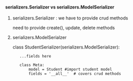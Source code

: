 #### serializers.Serializer vs serializers.ModelSerializer

1. serializers.Serializer : we have to provide crud methods

      need to provide create(), update, delete methods 
    
2. serializers.ModelSerialzer

      class StudentSerializer(serializers.ModelSerializer):

          ...fields here

          class Meta:
              model = Student #import student model
              fields = '__all__'  # covers crud methods

